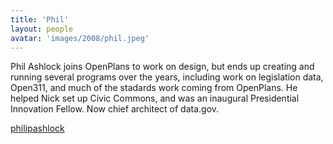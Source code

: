 ```yaml
---
title: 'Phil'
layout: people
avatar: 'images/2008/phil.jpeg'
---
```


Phil Ashlock joins OpenPlans to work on design, but ends up creating and running several programs over the years, including work on legislation data, Open311, and much of the stadards work coming from OpenPlans. He helped Nick set up Civic Commons, and was an inaugural Presidential Innovation Fellow. Now chief architect of data.gov.

<a href="https://github.com/philipashlock"><span class="octicon octicon-mark-github"> philipashlock</span></a>  
